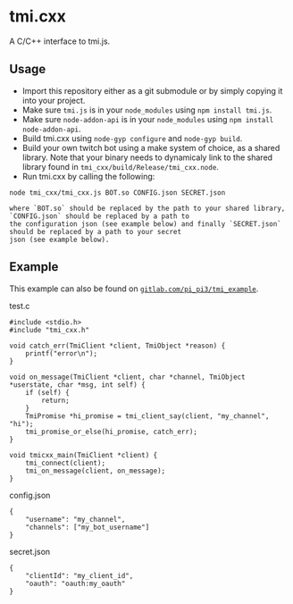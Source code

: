 # tmi.cxx

A C/C++ interface to tmi.js.

## Usage

 - Import this repository either as a git submodule or by simply copying it into your project.
 - Make sure `tmi.js` is in your `node_modules` using `npm install tmi.js`.
 - Make sure `node-addon-api` is in your `node_modules` using `npm install node-addon-api`.
 - Build tmi.cxx using `node-gyp configure` and `node-gyp build`.
 - Build your own twitch bot using a make system of choice, as a shared library.  Note that your binary needs to
    dynamicaly link to the shared library found in `tmi_cxx/build/Release/tmi_cxx.node`.
 - Run tmi.cxx by calling the following:
```
node tmi_cxx/tmi_cxx.js BOT.so CONFIG.json SECRET.json
```
    where `BOT.so` should be replaced by the path to your shared library, `CONFIG.json` should be replaced by a path to
    the configuration json (see example below) and finally `SECRET.json` should be replaced by a path to your secret
    json (see example below).

## Example

This example can also be found on [`gitlab.com/pi_pi3/tmi_example`](https://gitlab.com/pi_pi3/tmi_example).

test.c
```
#include <stdio.h>
#include "tmi_cxx.h"

void catch_err(TmiClient *client, TmiObject *reason) {
    printf("error\n");
}

void on_message(TmiClient *client, char *channel, TmiObject *userstate, char *msg, int self) {
    if (self) {
        return;
    }
    TmiPromise *hi_promise = tmi_client_say(client, "my_channel", "hi");
    tmi_promise_or_else(hi_promise, catch_err);
}

void tmicxx_main(TmiClient *client) {
    tmi_connect(client);
    tmi_on_message(client, on_message);
}
```

config.json
```
{
    "username": "my_channel",
    "channels": ["my_bot_username"]
}
```

secret.json
```
{
    "clientId": "my_client_id",
    "oauth": "oauth:my_oauth"
}
```
